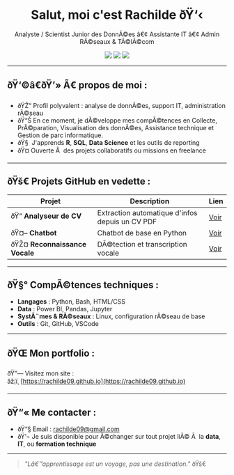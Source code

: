 <h1 align="center">Salut, moi c'est Rachilde ðŸ‘‹</h1>

<p align="center">
  Analyste / Scientist Junior des DonnÃ©es â€¢ Assistante IT â€¢ Admin RÃ©seaux & TÃ©lÃ©com  
</p>

<p align="center">
  <img src="https://img.shields.io/badge/Role-Data%20Analyst-informational?style=flat&logo=python&logoColor=white&color=blue" />
  <img src="https://img.shields.io/badge/IT-Systems%20&%20Networks-success?style=flat&logo=linux&logoColor=white" />
  <img src="https://img.shields.io/badge/Tools-Power%20BI%2C%20Git%2C%20Jupyter-orange?style=flat&logo=powerbi&logoColor=white" />
</p>

---

## ðŸ‘©â€ðŸ’» Ã€ propos de moi :

- ðŸŽ“ Profil polyvalent : analyse de donnÃ©es, support IT, administration rÃ©seau
- ðŸ“Š En ce moment, je dÃ©veloppe mes compÃ©tences en Collecte, PrÃ©paration, Visualisation des donnÃ©es, Assistance technique et Gestion de parc informatique.
- ðŸ§  J'apprends **R**, **SQL**, **Data Science** et les outils de reporting
- ðŸ¤ Ouverte Ã  des projets collaboratifs ou missions en freelance

---

## ðŸš€ Projets GitHub en vedette :

| Projet | Description | Lien |
|--------|-------------|------|
| ðŸ“ **Analyseur de CV** | Extraction automatique d'infos depuis un CV PDF | [Voir](https://github.com/rachilde09/Analyseur_cv) |
| ðŸ¤– **Chatbot** | Chatbot de base en Python | [Voir](https://github.com/rachilde09/Notre_chatbot) |
| ðŸŽ¤ **Reconnaissance Vocale** | DÃ©tection et transcription vocale | [Voir](https://github.com/rachilde09/Reconnaissance_vocale) |

---

## ðŸ§° CompÃ©tences techniques :

- **Langages** : Python, Bash, HTML/CSS
- **Data** : Power BI, Pandas, Jupyter
- **SystÃ¨mes & RÃ©seaux** : Linux, configuration rÃ©seau de base
- **Outils** : Git, GitHub, VSCode

---

## ðŸŒ Mon portfolio :

ðŸ”— Visitez mon site :  
âž¡ï¸ [https://rachilde09.github.io](https://rachilde09.github.io)

---

## ðŸ“« Me contacter :

- ðŸ“§ Email : rachilde09@gmail.com  
- ðŸ’¬ Je suis disponible pour Ã©changer sur tout projet liÃ© Ã  la **data**, **IT**, ou **formation technique**

---

> *"Lâ€™apprentissage est un voyage, pas une destination."* ðŸš€
